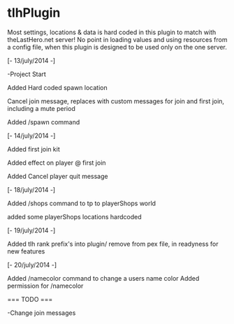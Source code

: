 tlhPlugin
=========
Most settings, locations & data is hard coded in this plugin to match with theLastHero.net server!
No point in loading values and using resources from a config file, when this plugin is designed
to be used only on the one server.


[- 13/july/2014 -]

-Project Start

Added Hard coded spawn location

Cancel join message, replaces with custom messages for join and first join, including a mute period

Added /spawn command

[- 14/july/2014 -]

Added first join kit

Added effect on player @ first join

Added Cancel player quit message


[- 18/july/2014 -]

Added /shops command to tp to playerShops world

added some playerShops locations hardcoded

[- 19/july/2014 -]

Added tlh rank prefix's into plugin/ remove from pex file, in readyness for new features

[- 20/july/2014 -]

Added /namecolor command to change a users name color
Added permission for /namecolor

 === TODO ===

-Change join messages
